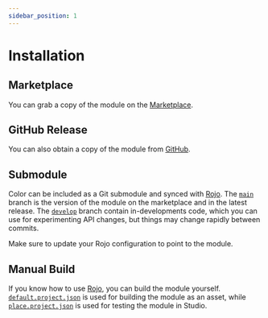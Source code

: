 ```yaml
---
sidebar_position: 1
---
```


# Installation

## Marketplace

You can grab a copy of the module on the [Marketplace](https://create.roblox.com/marketplace/asset/7933448750).

## GitHub Release

You can also obtain a copy of the module from [GitHub](https://github.com/Blupo/Color/releases).

## Submodule

Color can be included as a Git submodule and synced with [Rojo](https://rojo.space). The [`main`](https://github.com/Blupo/Color/tree/main) branch is the version of the module on the marketplace and in the latest release. The [`develop`](https://github.com/Blupo/Color/tree/develop) branch contain in-developments code, which you can use for experimenting API changes, but things may change rapidly between commits.

Make sure to update your Rojo configuration to point to the module.

## Manual Build

If you know how to use [Rojo](https://rojo.space), you can build the module yourself. [`default.project.json`](https://github.com/Blupo/Color/blob/develop/default.project.json) is used for building the module as an asset, while [`place.project.json`](https://github.com/Blupo/Color/blob/develop/place.project.json) is used for testing the module in Studio.